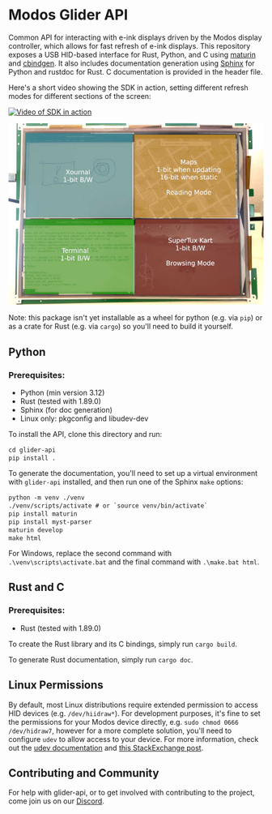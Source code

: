 # Modos Glider API

Common API for interacting with e-ink displays driven by the Modos display
controller, which allows for fast refresh of e-ink displays. This repository
exposes a USB HID-based interface for Rust, Python, and C using 
[maturin](https://www.maturin.rs/) and 
[cbindgen](https://github.com/mozilla/cbindgen). It also includes documentation
generation using [Sphinx](https://www.sphinx-doc.org/) for Python and rustdoc for Rust. C documentation is provided in the header file.

Here's a short video showing the SDK in action, setting different refresh modes for different sections of the screen:

[![Video of SDK in action](https://img.youtube.com/vi/AoDYEZE7gDA/0.jpg)](https://www.youtube.com/watch?v=AoDYEZE7gDA)

![Image of zone settings for the screen in the video](images/glider-api-overlay-example-1.jpg)

Note: this package isn't yet installable as a wheel for python (e.g. via `pip`)
or as a crate for Rust (e.g. via `cargo`) so you'll need to build it yourself.

## Python 

### Prerequisites:
- Python (min version 3.12)
- Rust (tested with 1.89.0)
- Sphinx (for doc generation)
- Linux only: pkgconfig and libudev-dev

To install the API, clone this directory and run:
```shell
cd glider-api
pip install .
```

To generate the documentation, you'll need to set up a virtual environment with `glider-api` installed, and then run one of the Sphinx `make` options:
```shell
python -m venv ./venv
./venv/scripts/activate # or `source venv/bin/activate`
pip install maturin
pip install myst-parser
maturin develop
make html
```

For Windows, replace the second command with `.\venv\scripts\activate.bat` and the final command with `.\make.bat html`.

## Rust and C

### Prerequisites:
- Rust (tested with 1.89.0)

To create the Rust library and its C bindings, simply run `cargo build`. 

To generate Rust documentation, simply run `cargo doc`.

## Linux Permissions

By default, most Linux distributions require extended permission to access HID devices (e.g. `/dev/hiidraw*`). For development purposes, it's fine to set the permissions for your Modos device directly, e.g. `sudo chmod 0666 /dev/hidraw7`, however for a more complete solution, you'll need to configure `udev` to allow access to your device. For more information, check out the [udev documentation](https://www.kernel.org/pub/linux/utils/kernel/hotplug/udev/udev.html) and [this StackExchange post](https://askubuntu.com/questions/15570/configure-udev-to-change-permissions-on-usb-hid-device).

## Contributing and Community

For help with glider-api, or to get involved with contributing to the project, come join us on our [Discord](https://discord.gg/6ktE6VxSyh).
